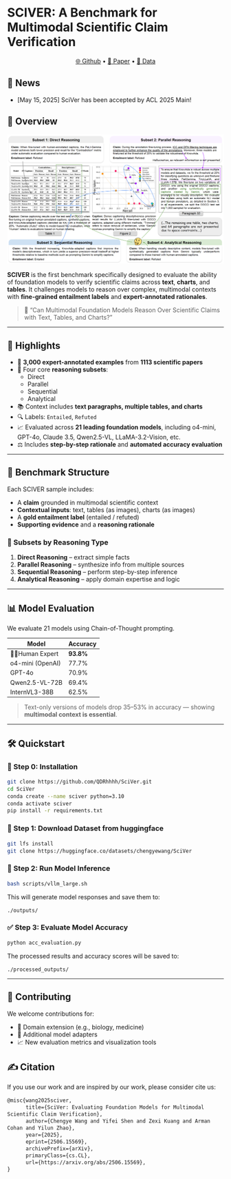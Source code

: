 # SCIVER: A Benchmark for Multimodal Scientific Claim Verification

<p align="center">
  <a href="https://github.com/QDRhhhh/SciVer">🌐 Github</a> •
  <a href="">📖 Paper</a> •
  <a href="https://huggingface.co/datasets/chengyewang/SciVer">🤗 Data</a>
</p>

## 📰 News
- [May 15, 2025] SciVer has been accepted by ACL 2025 Main!

## 👋 Overview

![image-20250603111710602](./README.assets/image-20250603111710602.png)

**SCIVER** is the first benchmark specifically designed to evaluate the ability of foundation models to verify scientific claims across **text**, **charts**, and **tables**. It challenges models to reason over complex, multimodal contexts with **fine-grained entailment labels** and **expert-annotated rationales**.

> 📌 “Can Multimodal Foundation Models Reason Over Scientific Claims with Text, Tables, and Charts?”

------

## 🌟 Highlights

- 🧪 **3,000 expert-annotated examples** from **1113 scientific papers**
- 🧠 Four core **reasoning subsets**:
  - Direct
  - Parallel
  - Sequential
  - Analytical
- 📚 Context includes **text paragraphs, multiple tables, and charts**
- 🔍 Labels: `Entailed`, `Refuted`
- 📈 Evaluated across **21 leading foundation models**, including o4-mini, GPT-4o, Claude 3.5, Qwen2.5-VL, LLaMA-3.2-Vision, etc.
- ⚖️ Includes **step-by-step rationale** and **automated accuracy evaluation**

------

## 🧩 Benchmark Structure

Each SCIVER sample includes:

- A **claim** grounded in multimodal scientific context
- **Contextual inputs**: text, tables (as images), charts (as images)
- A **gold entailment label** (entailed / refuted)
- **Supporting evidence** and a **reasoning rationale**

### 🧠 Subsets by Reasoning Type

1. **Direct Reasoning** – extract simple facts
2. **Parallel Reasoning** – synthesize info from multiple sources
3. **Sequential Reasoning** – perform step-by-step inference
4. **Analytical Reasoning** – apply domain expertise and logic

------

## 📊 Model Evaluation

We evaluate 21 models using Chain-of-Thought prompting.

| Model            | Accuracy  |
| ---------------- | --------- |
| 🧑‍🔬Human Expert   | **93.8%** |
| o4-mini (OpenAI) | 77.7%     |
| GPT-4o           | 70.9%     |
| Qwen2.5-VL-72B   | 69.4%     |
| InternVL3-38B    | 62.5%     |

> Text-only versions of models drop 35–53% in accuracy — showing **multimodal context is essential**.

------

## 🛠️ Quickstart

### 🔁 Step 0: Installation

```bash
git clone https://github.com/QDRhhhh/SciVer.git
cd SciVer
conda create --name sciver python=3.10
conda activate sciver
pip install -r requirements.txt
```

### 🔁 Step 1: Download Dataset from huggingface

```bash
git lfs install
git clone https://huggingface.co/datasets/chengyewang/SciVer
```

### 🔁 Step 2: Run Model Inference

```bash
bash scripts/vllm_large.sh
```

This will generate model responses and save them to:

```
./outputs/
```

### ✅ Step 3: Evaluate Model Accuracy

```bash
python acc_evaluation.py
```

The processed results and accuracy scores will be saved to:

```
./processed_outputs/
```

------

## 🤝 Contributing

We welcome contributions for:

- 🧬 Domain extension (e.g., biology, medicine)
- 🔧 Additional model adapters
- 📈 New evaluation metrics and visualization tools

## ✍️ Citation

If you use our work and are inspired by our work, please consider cite us:

```
@misc{wang2025sciver,
      title={SciVer: Evaluating Foundation Models for Multimodal Scientific Claim Verification}, 
      author={Chengye Wang and Yifei Shen and Zexi Kuang and Arman Cohan and Yilun Zhao},
      year={2025},
      eprint={2506.15569},
      archivePrefix={arXiv},
      primaryClass={cs.CL},
      url={https://arxiv.org/abs/2506.15569}, 
}
```

